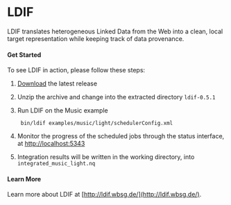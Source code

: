 LDIF
====

LDIF translates heterogeneous Linked Data from the Web into a clean, local target representation while keeping track of data provenance.

#### Get Started

To see LDIF in action, please follow these steps:

1. [Download](https://dl.mes-semantics.com/ldif/ldif-0.5.1.zip) the latest release
2. Unzip the archive and change into the extracted directory `ldif-0.5.1`
3. Run LDIF on the Music example

        bin/ldif examples/music/light/schedulerConfig.xml    

4. Monitor the progress of the scheduled jobs through the status interface, at [http://localhost:5343](http://localhost:5343)
5. Integration results will be written in the working directory, into `integrated_music_light.nq`


#### Learn More

Learn more about LDIF at [http://ldif.wbsg.de/](http://ldif.wbsg.de/).
